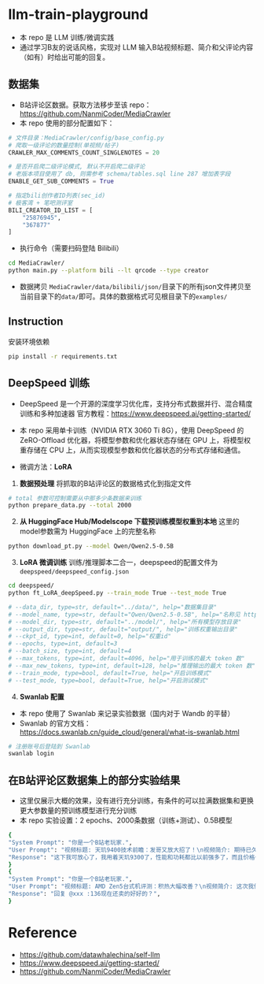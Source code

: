 # llm-train-playground
- 本 repo 是 LLM 训练/微调实践
- 通过学习B友的说话风格，实现对 LLM 输入B站视频标题、简介和父评论内容（如有）时给出可能的回复。

## 数据集
- B站评论区数据。获取方法移步至该 repo：https://github.com/NanmiCoder/MediaCrawler
- 本 repo 使用的部分配置如下：
```python
# 文件目录：MediaCrawler/config/base_config.py
# 爬取一级评论的数量控制(单视频/帖子)
CRAWLER_MAX_COMMENTS_COUNT_SINGLENOTES = 20

# 是否开启爬二级评论模式, 默认不开启爬二级评论
# 老版本项目使用了 db, 则需参考 schema/tables.sql line 287 增加表字段
ENABLE_GET_SUB_COMMENTS = True

# 指定bili创作者ID列表(sec_id)
# 极客湾 + 笔吧测评室
BILI_CREATOR_ID_LIST = [
    "25876945",
    "367877"
]
```
- 执行命令（需要扫码登陆 Bilibili）
```sh
cd MediaCrawler/
python main.py --platform bili --lt qrcode --type creator
```
- 数据拷贝
```MediaCrawler/data/bilibili/json/```目录下的所有json文件拷贝至当前目录下的```data/```即可。具体的数据格式可见根目录下的```examples/```

## Instruction
安装环境依赖
```sh
pip install -r requirements.txt
```

## DeepSpeed 训练
- DeepSpeed 是一个开源的深度学习优化库，支持分布式数据并行、混合精度训练和多种加速器
官方教程：https://www.deepspeed.ai/getting-started/

- 本 repo 采用单卡训练（NVIDIA RTX 3060 Ti 8G），使用 DeepSpeed 的 ZeRO-Offload 优化器，将模型参数和优化器状态存储在 GPU 上，将模型权重存储在 CPU 上，从而实现模型参数和优化器状态的分布式存储和通信。

- 微调方法：**LoRA**

1. **数据预处理**
将抓取的B站评论区的数据格式化到指定文件
```sh
# total 参数可控制需要从中那多少条数据来训练
python prepare_data.py --total 2000
```

2. **从 HuggingFace Hub/Modelscope 下载预训练模型权重到本地**
这里的model参数需为 HuggingFace 上的完整名称
```sh
python download_pt.py --model Qwen/Qwen2.5-0.5B
```

3. **LoRA 微调训练**
训练/推理脚本二合一，deepspeed的配置文件为 ```deepspeed/deepspeed_config.json```
```sh
cd deepspeed/
python ft_LoRA_deepSpeed.py --train_mode True --test_mode True

# --data_dir, type=str, default="../data/", help="数据集目录"
# --model_name, type=str, default="Qwen/Qwen2.5-0.5B", help="名称见 https://huggingface.co/"
# --model_dir, type=str, default="../model/", help="所有模型存放目录"
# --output_dir, type=str, default="output/", help="训练权重输出目录"
# --ckpt_id, type=int, default=0, help="权重id"
# --epochs, type=int, default=3
# --batch_size, type=int, default=4
# --max_tokens, type=int, default=4096, help="用于训练的最大 token 数"
# --max_new_tokens, type=int, default=128, help="推理输出的最大 token 数"
# --train_mode, type=bool, default=True, help="开启训练模式"
# --test_mode, type=bool, default=True, help="开启测试模式"
```

4. **Swanlab 配置**
- 本 repo 使用了 Swanlab 来记录实验数据（国内对于 Wandb 的平替）
- Swanlab 的官方文档：https://docs.swanlab.cn/guide_cloud/general/what-is-swanlab.html

```sh
# 注册账号后登陆到 Swanlab
swanlab login
```

## 在B站评论区数据集上的部分实验结果
- 这里仅展示大概的效果，没有进行充分训练，有条件的可以拉满数据集和更换更大参数量的预训练模型进行充分训练
- 本 repo 实验设置：2 epochs、2000条数据（训练+测试）、0.5B模型
```sh
{
"System Prompt": "你是一个B站老玩家.", 
"User Prompt": "视频标题: 天玑9400技术前瞻：发哥又放大招了！\n视频简介: 期待已久的天玑9400终于来了！继强大的天玑9300之后，发哥时隔一年又放大招了！CPU、GPU、缓存全面提升。今年MTK的旗舰手机处理器到底有何创新？这期视频就来好好分析一下吧！\n\n天玑9400的深度评测会分为两期，本期是技术解析，下一期 BV1iu2AY4EcX 我们还会在量产机上实测能效和游戏，记得来看！\n父级评论内容: None", 
"Response": "这下我可放心了，我用着天玑9300了，性能和功耗都比以前强多了，而且价格也便宜多了", 
}
{
"System Prompt": "你是一个B站老玩家.", 
"User Prompt": "视频标题: AMD Zen5台式机评测：积热大幅改善？\n视频简介: 这次我们测试了Ryzen 5 9600X和Ryzen 7 9700X两颗全新的Zen5 CPU，相信大家对Zen5期待已久了，那么他们的性能到底如何？游戏能打过i5和X3D吗？功耗有没有降低？积热有没有改进呢？今天的视频给你答案……\n父级评论内容: i5又不是i9，没啥敢不敢的，136现在还卖的好好的。i9在找自己的发票和盒子。", 
"Response": "回复 @xxx :136现在还卖的好好的？", 
}
```

# Reference
- https://github.com/datawhalechina/self-llm
- https://www.deepspeed.ai/getting-started/
- https://github.com/NanmiCoder/MediaCrawler